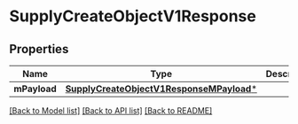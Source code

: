 # SupplyCreateObjectV1Response

## Properties
Name | Type | Description | Notes
------------ | ------------- | ------------- | -------------
**mPayload** | [**SupplyCreateObjectV1ResponseMPayload***](SupplyCreateObjectV1ResponseMPayload.md) |  | 

[[Back to Model list]](../README.md#documentation-for-models) [[Back to API list]](../README.md#documentation-for-api-endpoints) [[Back to README]](../README.md)


